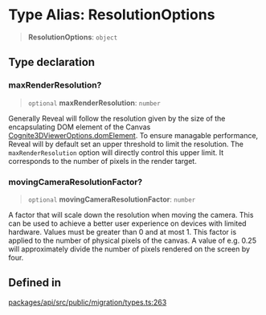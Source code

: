# Type Alias: ResolutionOptions

> **ResolutionOptions**: `object`

## Type declaration

### maxRenderResolution?

> `optional` **maxRenderResolution**: `number`

Generally Reveal will follow the resolution given by the size
of the encapsulating DOM element of the Canvas [Cognite3DViewerOptions.domElement](../interfaces/Cognite3DViewerOptions.md#domelement).
To ensure managable performance, Reveal will by default set an upper threshold to limit
the resolution. The `maxRenderResolution` option will
directly control this upper limit. It corresponds to the number of pixels in the render target.

### movingCameraResolutionFactor?

> `optional` **movingCameraResolutionFactor**: `number`

A factor that will scale down the resolution when moving the camera. This can
be used to achieve a better user experience on devices with limited hardware.
Values must be greater than 0 and at most 1.
This factor is applied to the number of physical pixels of the canvas.
A value of e.g. 0.25 will approximately divide the number of pixels rendered on the screen by four.

## Defined in

[packages/api/src/public/migration/types.ts:263](https://github.com/cognitedata/reveal/blob/3aaed3491dba3f4ba9ecd87f495d35383cc73a1d/viewer/packages/api/src/public/migration/types.ts#L263)
